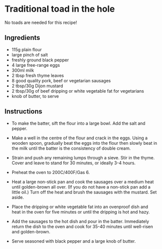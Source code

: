# Traditional toad in the hole

No toads are needed for this recipe!

## Ingredients

- 115g plain flour
- large pinch of salt
- freshly ground black pepper
- 4 large free-range eggs
- 300ml milk
- 2 tbsp fresh thyme leaves
- 8 good quality pork, beef or vegetarian sausages
- 2 tbsp/30g Dijon mustard
- 2 tbsp/30g of beef dripping or white vegetable fat for vegetarians
- knob of butter, to serve


## Instructions

- To make the batter, sift the flour into a large bowl. Add the salt and pepper.

- Make a well in the centre of the flour and crack in the eggs. Using a wooden spoon, gradually beat the eggs into the flour then slowly beat in the milk until the batter is the consistency of double cream.

- Strain and push any remaining lumps through a sieve. Stir in the thyme. Cover and leave to stand for 30 minutes, or ideally 3-4 hours.

- Preheat the oven to 200C/400F/Gas 6.

- Heat a large non-stick pan and cook the sausages over a medium heat until golden-brown all over. (If you do not have a non-stick pan add a little oil.) Turn off the heat and brush the sausages with the mustard. Set aside.

- Place the dripping or white vegetable fat into an ovenproof dish and heat in the oven for five minutes or until the dripping is hot and hazy.

- Add the sausages to the hot dish and pour in the batter. Immediately return the dish to the oven and cook for 35-40 minutes until well-risen and golden-brown.

- Serve seasoned with black pepper and a large knob of butter.
